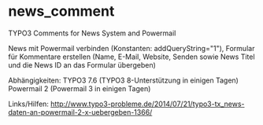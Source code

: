 # news_comment
TYPO3 Comments for News System and Powermail

News mit Powermail verbinden (Konstanten: addQueryString="1"), Formular für Kommentare erstellen (Name, E-Mail, Website, Senden sowie News Titel und die News ID an das Formular übergeben)

Abhängigkeiten:
TYPO3 7.6 (TYPO3 8-Unterstützung in einigen Tagen)
Powermail 2 (Powermail 3 in einigen Tagen)

Links/Hilfen:
http://www.typo3-probleme.de/2014/07/21/typo3-tx_news-daten-an-powermail-2-x-uebergeben-1366/ 

